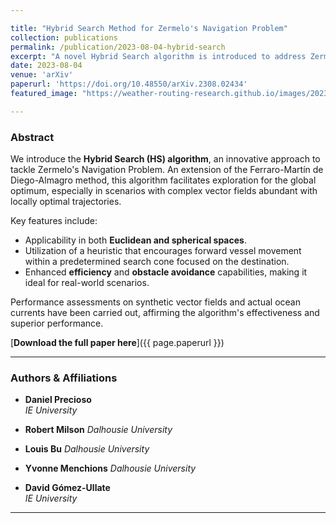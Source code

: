 ```yaml
---

title: "Hybrid Search Method for Zermelo's Navigation Problem"
collection: publications
permalink: /publication/2023-08-04-hybrid-search
excerpt: "A novel Hybrid Search algorithm is introduced to address Zermelo's Navigation Problem, demonstrating improved efficiency and real-world applicability."
date: 2023-08-04
venue: 'arXiv'
paperurl: 'https://doi.org/10.48550/arXiv.2308.02434'
featured_image: "https://weather-routing-research.github.io/images/2023-08-04-paper.jpg"

---
```


### Abstract

We introduce the **Hybrid Search (HS) algorithm**, an innovative approach to tackle Zermelo's Navigation Problem. An extension of the Ferraro-Martín de Diego-Almagro method, this algorithm facilitates exploration for the global optimum, especially in scenarios with complex vector fields abundant with locally optimal trajectories.

Key features include:

- Applicability in both **Euclidean and spherical spaces**.
- Utilization of a heuristic that encourages forward vessel movement within a predetermined search cone focused on the destination.
- Enhanced **efficiency** and **obstacle avoidance** capabilities, making it ideal for real-world scenarios.

Performance assessments on synthetic vector fields and actual ocean currents have been carried out, affirming the algorithm's effectiveness and superior performance.

[**Download the full paper here**]({{ page.paperurl }})

---

### Authors & Affiliations

- **Daniel Precioso**  
  _IE University_

- **Robert Milson**
  _Dalhousie University_

- **Louis Bu**
  _Dalhousie University_

- **Yvonne Menchions**
  _Dalhousie University_

- **David Gómez-Ullate**  
  _IE University_

---
